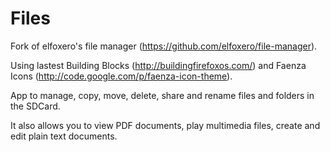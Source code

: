 Files
==============

Fork of elfoxero's file manager (https://github.com/elfoxero/file-manager). 

Using lastest Building Blocks (http://buildingfirefoxos.com/) and Faenza Icons (http://code.google.com/p/faenza-icon-theme).

App to manage, copy, move, delete, share and rename files and folders in the SDCard.

It also allows you to view PDF documents, play multimedia files, create and edit plain text documents.
